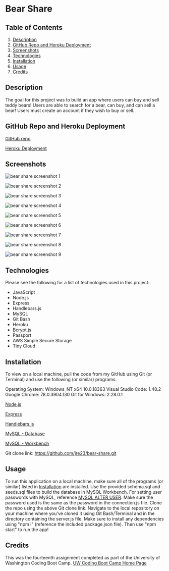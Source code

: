 # Bear Share

## Table of Contents

1. [Description](#Description)
2. [GitHub Repo and Heroku Deployment](#GitHub-Repo-and-Heroku-Deployment)
3. [Screenshots](#Screenshots)
4. [Technologies](#Technologies)
5. [Installation](#Installation)
6. [Usage](#Usage)
7. [Credits](#Credits)

## Description

The goal for this project was to build an app where users can buy and sell teddy bears! Users are able to search for a bear, can buy, and can sell a bear! Users must create an account if they wish to buy or sell.

## GitHub Repo and Heroku Deployment

[GitHub repo](https://github.com/jre23/bear-share)

[Heroku Deployment](https://nameless-plains-06669.herokuapp.com/)

## Screenshots

![bear share screenshot 1](https://user-images.githubusercontent.com/69170823/102698190-66f1a100-41f0-11eb-800c-c87bbc8446de.png)

![bear share screenshot 2](https://user-images.githubusercontent.com/69170823/102698580-48d97000-41f3-11eb-9628-c6e07821e994.png)

![bear share screenshot 3](https://user-images.githubusercontent.com/69170823/102698514-c5b81a00-41f2-11eb-9c68-0b6f36e05786.png)

![bear share screenshot 4](https://user-images.githubusercontent.com/69170823/102698198-8dafd780-41f0-11eb-93b9-49ebe0fa1fb6.png)

![bear share screenshot 5](https://user-images.githubusercontent.com/69170823/102698218-ad470000-41f0-11eb-900f-bd6baa1250d2.png)

![bear share screenshot 6](https://user-images.githubusercontent.com/69170823/102698238-d23b7300-41f0-11eb-8851-cef3d159ad16.png)

![bear share screenshot 7](https://user-images.githubusercontent.com/69170823/102698631-ae2d6100-41f3-11eb-8e92-820ca7e69103.png)

![bear share screenshot 8](https://user-images.githubusercontent.com/69170823/102698651-dfa62c80-41f3-11eb-9fe6-5ea83d7bd227.png)

![bear share screenshot 9](https://user-images.githubusercontent.com/69170823/102698681-111ef800-41f4-11eb-9f90-51ac6a708a1a.png)

## Technologies

Please see the following for a list of technologies used in this project:

* JavaScript
* Node.js
* Express
* Handlebars.js
* MySQL
* Git Bash
* Heroku
* Bcrypt.js
* Passport
* AWS Simple Secure Storage
* Tiny Cloud

## Installation

To view on a local machine, pull the code from my GitHub using Git (or Terminal) and use the following (or similar) programs:

Operating System: Windows_NT x64 10.0.18363
Visual Studio Code: 1.48.2
Google Chrome: 78.0.3904.130
Git for Windows: 2.28.0.1

[Node.js](https://nodejs.org/en/)

[Express](https://expressjs.com/)

[Handlebars.js](https://handlebarsjs.com/)

[MySQL - Database](https://dev.mysql.com/downloads/mysql/)

[MySQL - Workbench](https://dev.mysql.com/downloads/workbench/)

Git clone link: https://github.com/jre23/bear-share.git

## Usage

To run this application on a local machine, make sure all of the programs (or similar) listed in [Installation](#Installation) are installed. Use the provided schema.sql and seeds.sql files to build the database in MySQL Workbench. For setting user passwords with MySQL, reference [MySQL ALTER USER](https://dev.mysql.com/doc/refman/8.0/en/alter-user.html). Make sure the password used is the same as the password in the connection.js file. Clone the repo using the above Git clone link. Navigate to the local repository on your machine where you've cloned it using Git Bash/Terminal and in the directory containing the server.js file. Make sure to install any dependencies using "npm i" (reference the included package.json file). Then use "npm start" to run the app!

## Credits

This was the fourteenth assignment completed as part of the University of Washington Coding Boot Camp. [UW Coding Boot Camp Home Page](https://bootcamp.uw.edu/coding/)